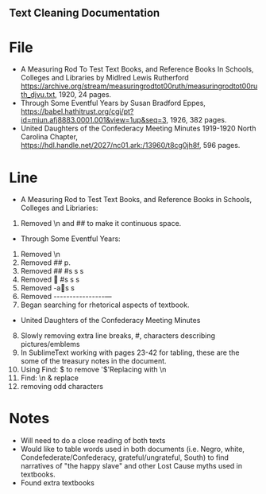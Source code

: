 ## Text Cleaning Documentation 

# File 
* A Measuring Rod To Test Text Books, and Reference Books In Schools, Colleges and Libraries by Midlred Lewis Rutherford https://archive.org/stream/measuringrodtot00ruth/measuringrodtot00ruth_djvu.txt, 1920, 24 pages.
* Through Some Eventful Years by Susan Bradford Eppes, https://babel.hathitrust.org/cgi/pt?id=miun.afj8883.0001.001&view=1up&seq=3, 1926, 382 pages. 
* United Daughters of the Confederacy Meeting Minutes 1919-1920 North Carolina Chapter, https://hdl.handle.net/2027/nc01.ark:/13960/t8cg0jh8f, 596 pages. 

# Line 
* A Measuring Rod to Test Text Books, and Reference Books in Schools, Colleges and Libriaries:
1. Removed \n and ## to make it continuous space.  
* Through Some Eventful Years: 
1. Removed \n 
2. Removed ##  p. 
3. Removed ## #s s  s 
4. Removed   #s s  s
5. Removed -as s 
6. Removed ----------------—
7. Began searching for rhetorical aspects of textbook. 
* United Daughters of the Confederacy Meeting Minutes 
8. Slowly removing extra line breaks, #, characters describing pictures/emblems
9. In SublimeText working with pages 23-42 for tabling, these are the some of the treasury notes in the document. 
10. Using Find: \$ to remove '$'Replacing with \n 
11. Find: \n & replace
12. removing odd characters


# Notes 
- Will need to do a close reading of both texts 
- Would like to table words used in both documents (i.e. Negro, white, Condefederate/Confederacy, grateful/ungrateful, South) to find narratives of "the happy slave" and other Lost Cause myths used in textbooks. 
- Found extra textbooks 
